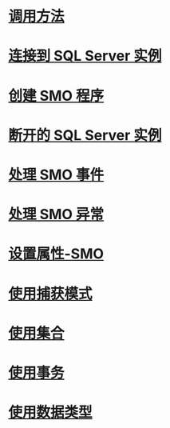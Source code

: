 # [调用方法](calling-methods.md)
# [连接到 SQL Server 实例](connecting-to-an-instance-of-sql-server.md)
# [创建 SMO 程序](creating-smo-programs.md)
# [断开的 SQL Server 实例](disconnecting-from-an-instance-of-sql-server.md)
# [处理 SMO 事件](handling-smo-events.md)
# [处理 SMO 异常](handling-smo-exceptions.md)
# [设置属性-SMO](setting-properties-smo.md)
# [使用捕获模式](using-capture-mode.md)
# [使用集合](using-collections.md)
# [使用事务](using-transactions.md)
# [使用数据类型](working-with-data-types.md)
